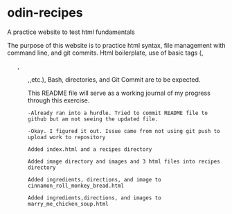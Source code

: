 # odin-recipes
A practice website to test html fundamentals

The purpose of this website is to practice html syntax, file management with command line, and git commits. Html boilerplate, use of basic tags (<a>,<ul>,<ol>,<img>,etc.), Bash, directories, and Git Commit are to be expected. 

This README file will serve as a working journal of my progress through this exercise.

    -Already ran into a hurdle. Tried to commit README file to github but am not seeing the updated file. 

    -Okay. I figured it out. Issue came from not using git push to upload work to repository

    Added index.html and a recipes directory

    Added image directory and images and 3 html files into recipes directory 

    Added ingredients, directions, and image to cinnamon_roll_monkey_bread.html

    Added ingredients,directions, and images to marry_me_chicken_soup.html
    
